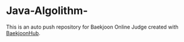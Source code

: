 # Java-Algolithm-
This is an auto push repository for Baekjoon Online Judge created with [BaekjoonHub](https://github.com/BaekjoonHub/BaekjoonHub).
